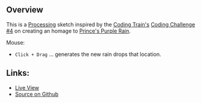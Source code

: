 
## Overview

This is a [Processing][processing-home] sketch inspired by the [Coding Train's][coding-train] [Coding Challenge #4][ct-challenge-4] on creating an homage to [Prince's Purple Rain][wikipedia-purple-rain]. 

Mouse:
- `Click + Drag` ... generates the new rain drops that location.

## Links: 

* [Live View](/sketchbook/processing/coding-challenges/purple_rain/)
* [Source on Github](https://github.com/brianhonohan/sketchbook/tree/master/processing/coding-challenges/purple_rain/)

[processing-home]: https://processing.org
[coding-train]: https://thecodingtrain.com/
[ct-challenge-4]: https://www.youtube.com/watch?v=KkyIDI6rQJI&list=PLRqwX-V7Uu6ZiZxtDDRCi6uhfTH4FilpH&index=4
[wikipedia-purple-rain]: https://en.wikipedia.org/wiki/Purple_Rain_(song)